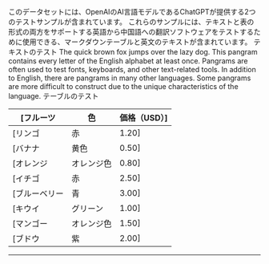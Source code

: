 このデータセットには、OpenAIのAI言語モデルであるChatGPTが提供する2つのテストサンプルが含まれています。
これらのサンプルには、テキストと表の形式の両方をサポートする英語から中国語への翻訳ソフトウェアをテストするために使用できる、マークダウンテーブルと英文のテキストが含まれています。
テキストのテスト
The quick brown fox jumps over the lazy dog. This pangram contains every letter of the English
alphabet at least once. Pangrams are often used to test fonts, keyboards, and other text-related
tools. In addition to English, there are pangrams in many other languages. Some pangrams are more
difficult to construct due to the unique characteristics of the language.
テーブルのテスト

| [フルーツ | 色 | 価格（USD）] |
| --- | --- | --- |
| [リンゴ | 赤 | 1.20] |
| [バナナ | 黄色 | 0.50] |
| [オレンジ | オレンジ色 | 0.80] |
| [イチゴ | 赤 | 2.50] |
| [ブルーベリー | 青 | 3.00] |
| [キウイ | グリーン | 1.00] |
| [マンゴー | オレンジ色 | 1.50] |
| [ブドウ | 紫 | 2.00] |

---

